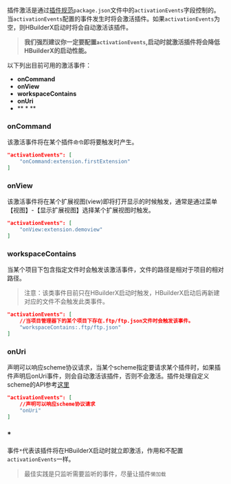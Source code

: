 插件激活是通过[插件规范](/ExtensionDocs/manifest.md)`package.json`文件中的`activationEvents`字段控制的。当`activationEvents`配置的事件发生时将会激活插件。如果`activationEvents`为空，则HBuilderX启动时将会自动激活该插件。
> **我们强烈建议你一定要配置`activationEvents`,启动时就激活插件将会降低HBuilderX的启动性能。**

以下列出目前可用的激活事件：
- **onCommand**
- **onView**
- **workspaceContains**
- **onUri**
- ** \* **

### onCommand
该激活事件将在某个插件`命令`即将要触发时产生。

``` json
"activationEvents": [
    "onCommand:extension.firstExtension"
]
```

### onView
该激活事件将在某个扩展视图(view)即将打开显示的时候触发，通常是通过菜单【视图】-【显示扩展视图】选择某个扩展视图时触发。

``` json
"activationEvents": [
    "onView:extension.demoview"
]
```

### workspaceContains
当某个项目下包含指定文件时会触发该激活事件，文件的路径是相对于项目的相对路径。
> 注意：该类事件目前只在HBuilderX启动时触发，HBuilderX启动后再新建对应的文件不会触发此类事件。

``` json
"activationEvents": [
    //当项目管理器下的某个项目下存在.ftp/ftp.json文件时会触发该事件。
    "workspaceContains:.ftp/ftp.json"
]
```
### onUri
声明可以响应scheme协议请求，当某个scheme指定要请求某个插件时，如果插件声明后onUri事件，则会自动激活该插件，否则不会激活。插件处理自定义scheme的API参考[这里](/ExtensionDocs/Api/README.md#registerUriHandler)

``` json
"activationEvents": [
    //声明可以响应scheme协议请求
    "onUri"
]
```

### *
事件`*`代表该插件将在HBuilderX启动时就立即激活，作用和不配置`activationEvents`一样。
> 最佳实践是只监听需要监听的事件，尽量让插件`懒加载`